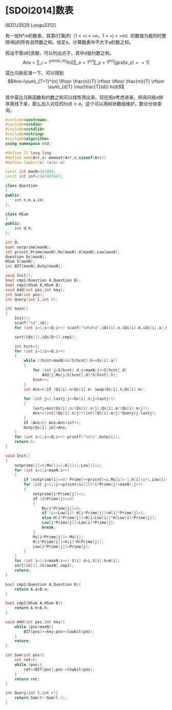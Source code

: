 # [SDOI2014]数表
[BZOJ3529 Luogu3312]

有一张N*m的数表，其第i行第j列（1 < =i < =n，1 < =j < =m）的数值为能同时整除i和j的所有自然数之和。给定a，计算数表中不大于a的数之和。

假设不管$a$的贡献，可以列出式子，其中$d$是约数之和。
$$Ans=\sum\_{i=1}^{min(n,m)}h(i) \sum\_{x=1}^{n/i} \sum\_{y=1}^{m/i} [gcd(x,y)==1]$$

莫比乌斯反演一下，可以得到
$$Ans=\sum\_{T=1}^{n} \lfloor \frac{n}{T} \rfloor \lfloor \frac{m}{T} \rfloor \sum\_{d|T} \mu(\frac{T}{d}) h(d)$$

其中莫比乌斯函数和约数之和可以线性筛出来。现在把$a$考虑进来，把询问按$a$排序离线下来，那么加入对应的$h(d)\le a$，这个可以用树状数组维护，数论分块查询。

```cpp
#include<iostream>
#include<cstdio>
#include<cstdlib>
#include<cstring>
#include<algorithm>
using namespace std;

#define ll long long
#define mem(Arr,x) memset(Arr,x,sizeof(Arr))
#define lowbit(x) (x)&(-x)

const int maxN=101000;
const int inf=2147483647;

class Question
{
public:
	int n,m,a,id;
};

class HSum
{
public:
	int d,h;
};

int Q;
bool notprime[maxN];
int pricnt,Prime[maxN],Mu[maxN],H[maxN],Low[maxN];
Question Qs[maxN];
HSum S[maxN];
int BIT[maxN],Outp[maxN];

void Init();
bool cmp1(Question A,Question B);
bool cmp2(HSum A,HSum B);
void Add(int pos,int key);
int Sum(int pos);
int Query(int l,int r);

int main()
{
	Init();
	scanf("%d",&Q);
	for (int i=1;i<=Q;i++) scanf("%d%d%d",&Qs[i].n,&Qs[i].m,&Qs[i].a),Qs[i].id=i;

	sort(&Qs[1],&Qs[Q+1],cmp1);

	int hcnt=1;
	for (int i=1;i<=Q;i++)
	{
		while ((hcnt<maxN)&&(S[hcnt].h<=Qs[i].a))
		{
			for (int j=S[hcnt].d;j<maxN;j+=S[hcnt].d)
				Add(j,Mu[j/S[hcnt].d]*S[hcnt].h);
			hcnt++;
		}
		int Ans=0;if (Qs[i].n>Qs[i].m) swap(Qs[i].n,Qs[i].m);
		
		for (int j=1,lastj;j<=Qs[i].n;j=lastj+1)
		{
			lastj=min(Qs[i].n/(Qs[i].n/j),Qs[i].m/(Qs[i].m/j));
			Ans+=(int)(Qs[i].n/j)*(int)(Qs[i].m/j)*Query(j,lastj);
		}
		if (Ans<0) Ans=Ans+inf+1;
		Outp[Qs[i].id]=Ans;
	}
	for (int i=1;i<=Q;i++) printf("%d\n",Outp[i]);
	return 0;
}

void Init()
{
	notprime[1]=0;Mu[1]=1;H[1]=1;Low[1]=1;
	for (int i=2;i<maxN;i++)
	{
		if (notprime[i]==0) Prime[++pricnt]=i,Mu[i]=-1,H[i]=i+1,Low[i]=i;
		for (int j=1;(j<=pricnt)&&(1ll*i*Prime[j]<maxN);j++)
		{
			notprime[i*Prime[j]]=1;
			if (i%Prime[j]==0)
			{
				Mu[i*Prime[j]]=0;
				if (i==Low[i]) H[i*Prime[j]]=H[i]*Prime[j]+1;
				else H[i*Prime[j]]=H[i/Low[i]]*H[Low[i]*Prime[j]];
				Low[i*Prime[j]]=Low[i]*Prime[j];
				break;
			}
			Mu[i*Prime[j]]=-Mu[i];
			H[i*Prime[j]]=H[i]*H[Prime[j]];
			Low[i*Prime[j]]=Prime[j];
		}
	}
	for (int i=1;i<maxN;i++) S[i].d=i,S[i].h=H[i];
	sort(&S[1],&S[maxN],cmp2);
	return;
}

bool cmp1(Question A,Question B){
	return A.a<B.a;
}

bool cmp2(HSum A,HSum B){
	return A.h<B.h;
}

void Add(int pos,int key){
	while (pos<maxN){
		BIT[pos]+=key;pos+=lowbit(pos);
	}
	return;
}

int Sum(int pos){
	int ret=0;
	while (pos){
		ret+=BIT[pos];pos-=lowbit(pos);
	}
	return ret;
}

int Query(int l,int r){
	return Sum(r)-Sum(l-1);
}
```